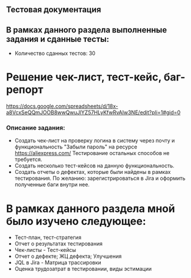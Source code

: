 ## Тестовая документация
## В рамках данного раздела выполненные задания и сданные тесты:
- Количество сданных тестов: 30
# Решение чек-лист, тест-кейс, баг-репорт
https://docs.google.com/spreadsheets/d/18x-a8VcxSeQQmJOOB8wwQwuJlYZ57HLyKfwRvAIw3NE/edit?pli=1#gid=0
### Описание задания:
- Создать чек-лист на проверку логина в систему через почту и функциональность "Забыли пароль" на ресурсе https://aliexpress.com/ Тестирование остальных способов не требуется.
- Создать несколько тест-кейсов на данную функциональность. 
- Создать отчеты о дефектах, которые были найдены в рамках тестирования.
 По желанию: зарегистрироваться в Jira и оформить полученные баги внутри нее.
# В рамках данного раздела мной было изучено следующее:
- Тест-план, тест-стратегия 
- Отчет о результатах тестирования
- Чек-листы - Тест-кейсы 
- Отчет о дефекте; ЖЦ дефекта; Улучшения
- JQL в Jira - Матрица трассировки
- Оценка трудозатрат в тестировании, виды эстимации
